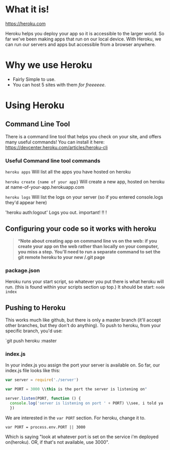 <!-- Title: Heroku Overview -->
<!-- Subtitle: An Overview of, you guessed it, Heroku! -->

# What it is!
https://heroku.com

Heroku helps you deploy your app so it is accessible to the larger world.  So far we've been making apps that run on our local device.  With Heroku, we can run our servers and apps but accessible from a browser anywhere.

# Why we use Heroku
- Fairly Simple to use.
- You can host 5 sites with them _for freeeeee_.

# Using Heroku

## Command Line Tool
There is a command line tool that helps you check on your site, and offers many useful commands!
You can install it here: https://devcenter.heroku.com/articles/heroku-cli

### Useful Command line tool commands

`heroku apps`
Will list all the apps you have hosted on heroku

`heroku create {name of your app}`
Will create a new app, hosted on heroku at name-of-your-app.herokuapp.com

`heroku logs`
Will list the logs on your server (so if you entered console.logs they'd appear here)

'heroku auth:logout'
Logs you out. important! !! ! 

## Configuring your code so it works with heroku

> ***Note about creating app on command line vs on the web: if you create your app on the web rather than locally on your computer, you miss a step. You'll need to run a separate command to set the git remote heroku to your new /<appname>.git page**

### package.json
Heroku runs your start script, so whatever you put there is what heroku will run. (this is found within your scripts section up top.)  It should be start: `node index`

## Pushing to Heroku

This works much like github, but there is only a master branch (it'll accept other branches, but they don't do anything).  To push to heroku, from your specific branch, you'd use:

`git push heroku <your-branch-name>:master




### index.js

In your index.js you assign the port your server is available on.  So far, our index.js file looks like this:
```js
var server = require('./server')

var PORT = 3000 \\this is the port the server is listening on"

server.listen(PORT, function () {
  console.log('server is listening on port ' + PORT) \\see, i told ya
  })
```

We are interested in the `var PORT` section.  For heroku, change it to.

`var PORT = process.env.PORT || 3000`

Which is saying "look at whatever port is set on the service i'm deployed on(heroku).  OR, if that's not available, use 3000". 




